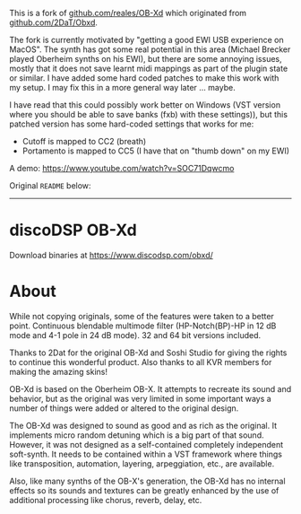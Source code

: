 This is a fork of [github.com/reales/OB-Xd](https://github.com/reales/OB-Xd) which originated from [github.com/2DaT/Obxd](https://github.com/2DaT/Obxd).

The fork is currently motivated by "getting a good EWI USB experience on MacOS". The synth has got some real potential in this area (Michael Brecker played Oberheim synths on his EWI), but there are some annoying issues, mostly that it does not save learnt midi mappings as part of the plugin state or similar. I have added some hard coded patches to make this work with my setup. I may fix this in a more general way later ... maybe.

I have read that this could possibly work better on Windows (VST version where you should be able to save banks (fxb) with these settings)), but this patched version has some hard-coded settings that works for me:

* Cutoff is mapped to CC2 (breath)
* Portamento is mapped to CC5 (I have that on "thumb down" on my EWI)

A demo: https://www.youtube.com/watch?v=SOC71Dqwcmo

Original `README` below:

---


# discoDSP OB-Xd
Download binaries at https://www.discodsp.com/obxd/

# About

While not copying originals, some of the features were taken to a better point. Continuous blendable multimode filter (HP-Notch(BP)-HP in 12 dB mode and 4-1 pole in 24 dB mode). 32 and 64 bit versions included.

Thanks to 2Dat for the original OB-Xd and Soshi Studio for giving the rights to continue this wonderful product.
Also thanks to all KVR members for making the amazing skins!

OB-Xd is based on the Oberheim OB-X. It attempts to recreate its sound and behavior, but as the original was very limited in some important ways a number of things were added or altered to the original design.

The OB-Xd was designed to sound as good and as rich as the original. It implements micro random detuning which is a big part of that sound. However, it was not designed as a self-contained completely independent soft-synth. It needs to be contained within a VST framework where things like transposition, automation, layering, arpeggiation, etc., are available.

Also, like many synths of the OB-X's generation, the OB-Xd has no internal effects so its sounds and textures can be greatly enhanced by the use of additional processing like chorus, reverb, delay, etc.
